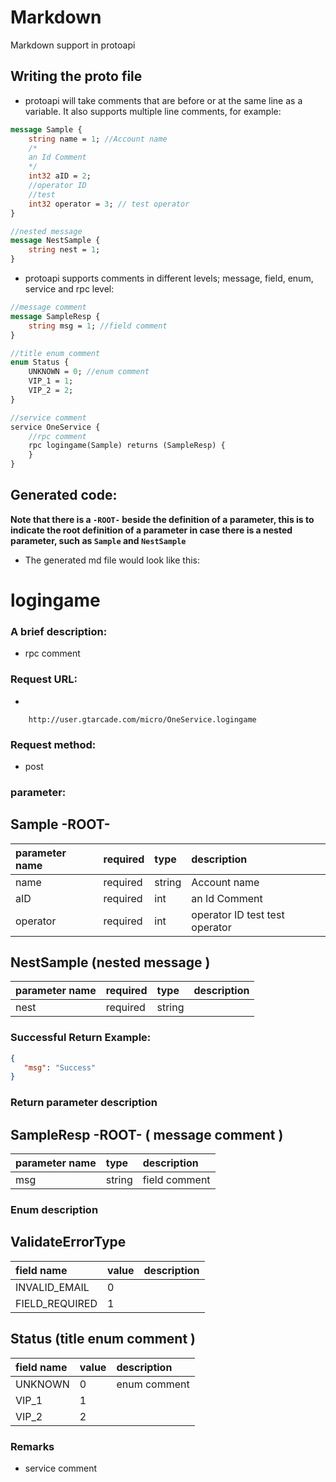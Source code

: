 # Markdown

Markdown support in protoapi

## Writing the proto file

* protoapi will take comments that are before or at the same line as a variable. It also supports multiple line comments, for example:

```protobuf
message Sample {
    string name = 1; //Account name
    /*
    an Id Comment
    */
    int32 aID = 2;
    //operator ID
	//test
    int32 operator = 3; // test operator
}

//nested message
message NestSample {
	string nest = 1;
}
```

* protoapi supports comments in different levels; message, field, enum, service and rpc level:

```protobuf
//message comment
message SampleResp {
    string msg = 1; //field comment
}

//title enum comment
enum Status {
    UNKNOWN = 0; //enum comment
    VIP_1 = 1;
    VIP_2 = 2;
}

//service comment
service OneService {
	//rpc comment
	rpc logingame(Sample) returns (SampleResp) {
	}
}
```

## Generated code:

**Note that there is a `-ROOT-` beside the definition of a parameter, this is to indicate the root definition of a parameter in case there is a nested parameter, such as `Sample` and `NestSample`**

* The generated md file would look like this:


# logingame

### A brief description:
- rpc comment  

### Request URL:
- 
```URL
    http://user.gtarcade.com/micro/OneService.logingame
```

### Request method:
- post

### parameter:

## Sample -ROOT- 
| parameter name  | required  | type  | description
| :-------------- |:--------- | :---- | :----------
|name        | required     | string  | Account name  
|aID        | required     | int  |  an Id Comment  
|operator        | required     | int  | operator ID test   test operator   

## NestSample  (nested message  )
| parameter name  | required  | type  | description
| :-------------- |:--------- | :---- | :----------
|nest        | required     | string  |  

### Successful Return Example:

```json
{
   "msg": "Success"
}
```

### Return parameter description

## SampleResp -ROOT- ( message comment  )
| parameter name  | type            | description
| :------------   |:--------------- | :----------
|msg        | string  | field comment  



### Enum description

## ValidateErrorType 
| field name  | value   | description
| :---------  |:------- | :----------
|INVALID_EMAIL        | 0 | 
|FIELD_REQUIRED        | 1 | 

## Status (title enum comment  )
| field name  | value   | description
| :---------  |:------- | :----------
|UNKNOWN        | 0 | enum comment  
|VIP_1        | 1 | 
|VIP_2        | 2 | 


### Remarks


- service comment  
